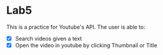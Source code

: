 # Lab5

This is a practice for Youtube's API.
The user is able to:
- [x] Search videos given a text
- [X] Open the video in youtube by clicking Thumbnail or Title
